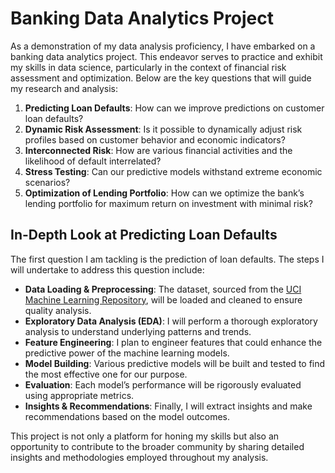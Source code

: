# Banking Data Analytics Project

As a demonstration of my data analysis proficiency, I have embarked on a banking data analytics project. This endeavor serves to practice and exhibit my skills in data science, particularly in the context of financial risk assessment and optimization. Below are the key questions that will guide my research and analysis:

1. **Predicting Loan Defaults**: How can we improve predictions on customer loan defaults?
2. **Dynamic Risk Assessment**: Is it possible to dynamically adjust risk profiles based on customer behavior and economic indicators?
3. **Interconnected Risk**: How are various financial activities and the likelihood of default interrelated?
4. **Stress Testing**: Can our predictive models withstand extreme economic scenarios?
5. **Optimization of Lending Portfolio**: How can we optimize the bank’s lending portfolio for maximum return on investment with minimal risk?

## In-Depth Look at Predicting Loan Defaults

The first question I am tackling is the prediction of loan defaults. The steps I will undertake to address this question include:

- **Data Loading & Preprocessing**: The dataset, sourced from the [UCI Machine Learning Repository](https://archive.ics.uci.edu/dataset/350/default+of+credit+card+clients), will be loaded and cleaned to ensure quality analysis.
- **Exploratory Data Analysis (EDA)**: I will perform a thorough exploratory analysis to understand underlying patterns and trends.
- **Feature Engineering**: I plan to engineer features that could enhance the predictive power of the machine learning models.
- **Model Building**: Various predictive models will be built and tested to find the most effective one for our purpose.
- **Evaluation**: Each model’s performance will be rigorously evaluated using appropriate metrics.
- **Insights & Recommendations**: Finally, I will extract insights and make recommendations based on the model outcomes.

This project is not only a platform for honing my skills but also an opportunity to contribute to the broader community by sharing detailed insights and methodologies employed throughout my analysis.
